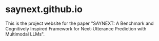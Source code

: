 # saynext.github.io
This is the project website for the paper "SAYNEXT: A Benchmark and Cognitively Inspired Framework for Next-Utterance Prediction with Multimodal LLMs".
